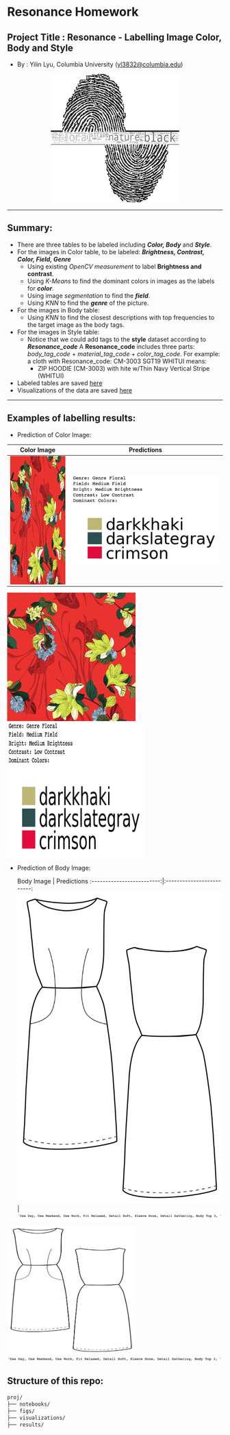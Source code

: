 # Resonance Homework 

## Project Title : Resonance - Labelling Image Color, Body and Style  
  + By : Yilin Lyu, Columbia University (yl3832@columbia.edu)
<p align="center">
<img src = './figs/wc_rea_color.png'  width="300" height="300"> 
</p>

___

## Summary:  
  + There are three tables to be labeled including **_Color, Body_** and **_Style_**. 
  + For the images in Color table, to be labeled: **_Brightness, Contrast, Color, Field, Genre_**
  	+ Using existing *OpenCV measurement* to label **Brightness and contrast**.
  	+ Using *K-Means* to find the dominant colors in images as the labels for **_color_**.
  	+ Using image *segmentation* to find the **_field_**.
  	+ Using *KNN* to find the **_genre_** of the picture. 
  + For the images in Body table: 
  	+ Using *KNN* to find the closest descriptions with top frequencies to the target image as the body tags.
  + For the images in Style table:
  	+ Notice that we could add tags to the **style** dataset according to **_Resonance_code_**
    A **Resonance_code** includes three parts: *body_tag_code* + *material_tag_code* + *color_tag_code*.
    For example: a cloth with Resonance_code: CM-3003 SGT19 WHITUI means:
		+ ZIP HOODIE (CM-3003) with hite w/Thin Navy Vertical Stripe (WHITUI)
  + Labeled tables are saved [here](./results)
  + Visualizations of the data are saved [here](./visualizations)

___


## Examples of labelling results:  
  + Prediction of Color Image: 

  Color Image            |  Predictions
:-------------------------:|:-------------------------:
 <img src = './figs/test_4.png'  width="300" height="300" align="center">   |  ![image](./figs/predictions_of_test_4.png)

  <img src = './figs/test_4.png'  width="300" height="300" align="center">   <img src = './figs/predictions_of_test_4.png' width="320" height="320" align="center">
 	 
  
  + Prediction of Body Image: 

    Body Image            |  Predictions
:-------------------------:|:-------------------------:
![image](./figs/test4.png)  |  ![image](./figs/predictions_of_test4.png)

  <img src = './figs/test4.png'  width="300" height="300">
  <img src = './figs/predictions_of_test4.png'>


## Structure of this repo: 
```
proj/
├── notebooks/ 
├── figs/  
├── visualizations/ 
├── results/ 
```
